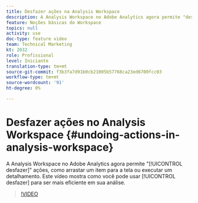 ```yaml
---
title: Desfazer ações na Analysis Workspace
description: A Analysis Workspace no Adobe Analytics agora permite "desfazer" ações, como arrastar um item para a tela ou executar um detalhamento. Este vídeo mostra como você pode usar o comando desfazer para ser mais eficiente na análise.
feature: Noções básicas do Workspace
topics: null
activity: use
doc-type: feature video
team: Technical Marketing
kt: 2032
role: Profissional
level: Iniciante
translation-type: tm+mt
source-git-commit: f3b3fa7d91b0cb21005b57768ca23ed6700fcc03
workflow-type: tm+mt
source-wordcount: '91'
ht-degree: 0%

---
```



# Desfazer ações no Analysis Workspace {#undoing-actions-in-analysis-workspace}

A Analysis Workspace no Adobe Analytics agora permite &quot;[!UICONTROL desfazer]&quot; ações, como arrastar um item para a tela ou executar um detalhamento. Este vídeo mostra como você pode usar [!UICONTROL desfazer] para ser mais eficiente em sua análise.

>[!VIDEO](https://video.tv.adobe.com/v/23983/?quality=12)
